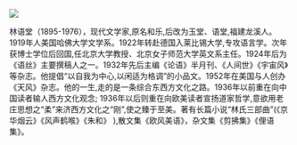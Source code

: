 ![](https://s2.loli.net/2022/08/12/2EajxlcPbe5ghZ1.png)

林语堂（1895-1976），现代文学家,原名和乐,后改为玉堂、语堂,福建龙溪人。1919年人美国哈佛大学文学系。1922年转赴德国入莱比锡大学,专攻语言学。次年获博士学位后回国,任北京大学教授、北京女子师范大学英文系主任。1924年后为《语丝》主要撰稿人之一。1932年先后主编《论语》半月刊、《人间世》《宇宙风》等杂志。他提倡“以自我为中心,以闲适为格调”的小品文。1952年在美国与人创办《天风》杂志。他的一生,走的是一条综合东西方文化之路。1936年以前重在向中国读者输人西方文化观念; 1936年以后则重在向欧美读者宣扬道家哲学,意欲用老庄思想之“柔”来济西方文化之“刚”,使之臻于至美。著有长篇小说“林氏三部曲”(《京华烟云》《风声鹤喉》《朱和》 ),散文集《欧风美语》，杂文集《剪拂集》《俚语集》。